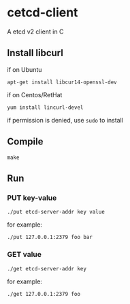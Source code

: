 # cetcd-client
A etcd v2 client in C 
## Install libcurl
if on Ubuntu
```
apt-get install libcur14-openssl-dev
```
if on Centos/RetHat
```
yum install lincurl-devel
```
if permission is denied, use `sudo` to install

## Compile
```
make
```
## Run
### PUT key-value
```
./put etcd-server-addr key value
```
for example:
```
./put 127.0.0.1:2379 foo bar
```
### GET value
```
./get etcd-server-addr key
```
for example:
```
./get 127.0.0.1:2379 foo
```
